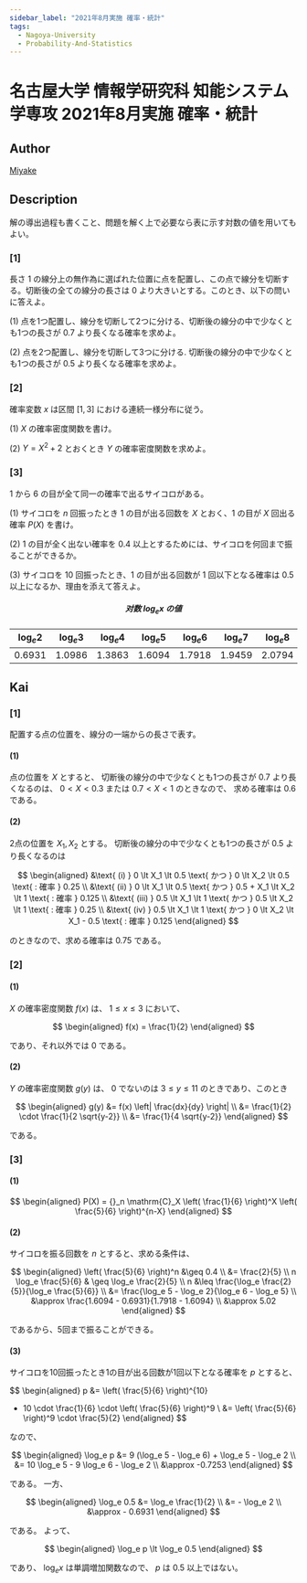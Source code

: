 ```yaml
---
sidebar_label: "2021年8月実施 確率・統計"
tags:
  - Nagoya-University
  - Probability-And-Statistics
---
```

# 名古屋大学 情報学研究科 知能システム学専攻 2021年8月実施 確率・統計

## **Author**
[Miyake](https://miyake.github.io/exams/index.html)

## **Description**
解の導出過程も書くこと、問題を解く上で必要なら表に示す対数の値を用いてもよい。

### \[1\]
長さ $1$ の線分上の無作為に選ばれた位置に点を配置し、この点で線分を切断する。切断後の全ての線分の長さは $0$ より大きいとする。このとき、以下の問いに答えよ。

(1) 点を1つ配置し、線分を切断して2つに分ける、切断後の線分の中で少なくとも1つの長さが $0.7$ より長くなる確率を求めよ。

(2) 点を2つ配置し、線分を切断して3つに分ける. 切断後の線分の中で少なくとも1つの長さが $0.5$ より長くなる確率を求めよ。

### \[2\]
確率変数 $x$ は区間 $[1,3]$ における連続一様分布に従う。

(1) $X$ の確率密度関数を書け。

(2) $Y = X^2 + 2$ とおくとき $Y$ の確率密度関数を求めよ。

### \[3\]
$1$ から $6$ の目が全て同一の確率で出るサイコロがある。

(1) サイコロを $n$ 回振ったとき $1$ の目が出る回数を $X$ とおく、$1$ の目が $X$ 回出る確率 $P(X)$ を書け。

(2) $1$ の目が全く出ない確率を $0.4$ 以上とするためには、サイコロを何回まで振ることができるか。

(3) サイコロを $10$ 回振ったとき、$1$ の目が出る回数が $1$ 回以下となる確率は $0.5$ 以上になるか、理由を添えて答えよ。

##### <center> 对数 $\log_e x$ の値

|$\log_e 2$|$\log_e 3$|$\log_e 4$|$\log_e 5$|$\log_e 6$|$\log_e 7$|$\log_e 8$|$\log_e 9$|
|-|-|-|-|-|-|-|-|
|$0.6931$|$1.0986$|$1.3863$|$1.6094$|$1.7918$|$1.9459$|$2.0794$|$2.1972$|


## **Kai**
### \[1\]
配置する点の位置を、線分の一端からの長さで表す。

#### (1)
点の位置を $X$ とすると、
切断後の線分の中で少なくとも1つの長さが $0.7$ より長くなるのは、
$0 \lt X \lt 0.3$ または $0.7 \lt X \lt 1$ のときなので、
求める確率は $0.6$ である。

#### (2)
2点の位置を $X_1, X_2$ とする。
切断後の線分の中で少なくとも1つの長さが $0.5$ より長くなるのは

$$
\begin{aligned}
&\text{ (i) } 0 \lt X_1 \lt 0.5 \text{ かつ } 0 \lt X_2 \lt 0.5
\text{ : 確率 } 0.25
\\
&\text{ (ii) } 0 \lt X_1 \lt 0.5 \text{ かつ } 0.5 + X_1 \lt X_2 \lt 1
\text{ : 確率 } 0.125
\\
&\text{ (iii) } 0.5 \lt X_1 \lt 1 \text{ かつ } 0.5 \lt X_2 \lt 1
\text{ : 確率 } 0.25
\\
&\text{ (iv) } 0.5 \lt X_1 \lt 1 \text{ かつ } 0 \lt X_2 \lt X_1 - 0.5
\text{ : 確率 } 0.125
\end{aligned}
$$

のときなので、求める確率は $0.75$ である。

### \[2\]
#### (1)
$X$ の確率密度関数 $f(x)$ は、 $1 \leq x \leq 3$ において、

$$
  \begin{aligned}
  f(x) = \frac{1}{2}
  \end{aligned}
$$

であり、それ以外では $0$ である。

#### (2)
$Y$ の確率密度関数 $g(y)$ は、 $0$ でないのは $3 \leq y \leq 11$ のときであり、このとき

$$
\begin{aligned}
g(y)
&= f(x) \left| \frac{dx}{dy} \right|
\\
&= \frac{1}{2} \cdot \frac{1}{2 \sqrt{y-2}}
\\
&= \frac{1}{4 \sqrt{y-2}}
\end{aligned}
$$

である。

### \[3\]
#### (1)

$$
\begin{aligned}
P(X) = {}_n \mathrm{C}_X \left( \frac{1}{6} \right)^X \left( \frac{5}{6} \right)^{n-X}
\end{aligned}
$$

#### (2)
サイコロを振る回数を $n$ とすると、求める条件は、

$$
\begin{aligned}
\left( \frac{5}{6} \right)^n
&\geq 0.4
\\
&= \frac{2}{5}
\\
n \log_e \frac{5}{6} & \geq \log_e \frac{2}{5}
\\
n &\leq \frac{\log_e \frac{2}{5}}{\log_e \frac{5}{6}}
\\
&= \frac{\log_e 5 - \log_e 2}{\log_e 6 - \log_e 5}
\\
&\approx \frac{1.6094 - 0.6931}{1.7918 - 1.6094}
\\
&\approx 5.02
\end{aligned}
$$

であるから、5回まで振ることができる。

#### (3)
サイコロを10回振ったとき1の目が出る回数が1回以下となる確率を $p$ とすると、

$$
\begin{aligned}
p
&= \left( \frac{5}{6} \right)^{10}
+ 10 \cdot \frac{1}{6} \cdot \left( \frac{5}{6} \right)^9
\\
&= \left( \frac{5}{6} \right)^9 \cdot \frac{5}{2}
\end{aligned}
$$

なので、

$$
\begin{aligned}
\log_e p
&= 9 (\log_e 5 - \log_e 6) + \log_e 5 - \log_e 2
\\
&= 10 \log_e 5 - 9 \log_e 6 - \log_e 2
\\
&\approx -0.7253
\end{aligned}
$$

である。
一方、

$$
\begin{aligned}
\log_e 0.5
&= \log_e \frac{1}{2}
\\
&= - \log_e 2
\\
&\approx - 0.6931
\end{aligned}
$$

である。
よって、

$$
\begin{aligned}
\log_e p \lt \log_e 0.5
\end{aligned}
$$

であり、 $\log_e x$ は単調増加関数なので、 $p$ は $0.5$ 以上ではない。